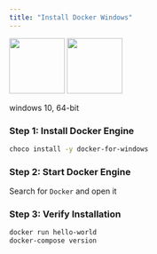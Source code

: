 ```yaml
---
title: "Install Docker Windows"
---
```


<img src="/images/docker.png" height="100">
<img src="/images/windows.svg" height="100">

<span class="w3-tag w3-green">windows 10, 64-bit</span>

### Step 1: Install Docker Engine

```sh
choco install -y docker-for-windows
```

### Step 2: Start Docker Engine

Search for `Docker` and open it

### Step 3: Verify Installation

```sh
docker run hello-world
docker-compose version
```
